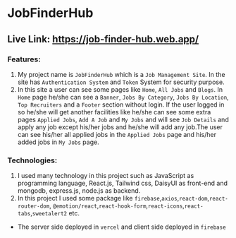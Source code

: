 # JobFinderHub
## Live Link: https://job-finder-hub.web.app/
### Features: 
1. My project name is `JobFinderHub` which is a `Job Management Site`. In the site has `Authentication System` and `Token` System for security purpose.
2.  In this site a user can see some pages like `Home`, `All Jobs` and `Blogs`. In `Home` page he/she can see a `Banner`, `Jobs By Category`, `Jobs By Location`, `Top Recruiters` and a `Footer` section without login. If the user logged in so he/she will get another facilities like he/she can see some extra pages `Applied Jobs`, `Add A Job` and `My Jobs` and will see `Job Details` and apply any job except his/her jobs and he/she will add any job.The user can see his/her all applied jobs in the `Applied Jobs` page and his/her added jobs in `My Jobs` page.

### Technologies:
1. I used many technology in this project such as JavaScript as programming language, React.js, Tailwind css, DaisyUI as front-end and mongodb, express.js, node.js as backend.
2. In this project I used some package like `firebase`,`axios`,`react-dom`,`react-router-dom`, `@emotion/react`,`react-hook-form`,`react-icons`,`react-tabs`,`sweetalert2` etc.

* The server side deployed in `vercel` and client side deployed in `firebase`

